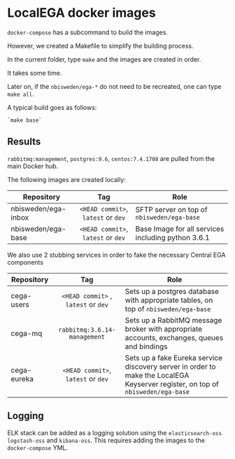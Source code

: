 # LocalEGA docker images

`docker-compose` has a subcommand to build the images.

However, we created a Makefile to simplify the building process.

In the current folder, type `make` and the images are created in order.

It takes some time.

Later on, if the `nbisweden/ega-*` do not need to be recreated, one can type `make all`.

A typical build goes as follows:

	`make base`

## Results

`rabbitmq:management`, `postgres:9.6`, `centos:7.4.1708` are pulled from the main Docker hub.

The following images are created locally:

| Repository | Tag      | Role |
|------------|:--------:|------|
| nbisweden/ega-inbox  | `<HEAD commit>`, `latest` or `dev`  | SFTP server on top of `nbisweden/ega-base` |
| nbisweden/ega-base   | `<HEAD commit>`, `latest` or `dev` | Base Image for all services including python 3.6.1 |


We also use 2 stubbing services in order to fake the necessary Central EGA components

| Repository | Tag      | Role |
|------------|:--------:|------|
| cega-users | `<HEAD commit>` , `latest` or `dev` | Sets up a postgres database with appropriate tables, on top of `nbisweden/ega-base` |
| cega-mq | `rabbitmq:3.6.14-management` | Sets up a RabbitMQ message broker with appropriate accounts, exchanges, queues and bindings |
| cega-eureka | `<HEAD commit>`, `latest` or `dev` | Sets up a fake Eureka service discovery server in order to make the LocalEGA Keyserver register, on top of `nbisweden/ega-base` |

## Logging

ELK stack can be added as a logging solution using the `elasticsearch-oss` `logstash-oss` and `kibana-oss`. This requires adding the images to the `docker-compose` YML.
